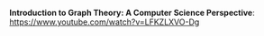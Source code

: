 **Introduction to Graph Theory: A Computer Science Perspective**: https://www.youtube.com/watch?v=LFKZLXVO-Dg


